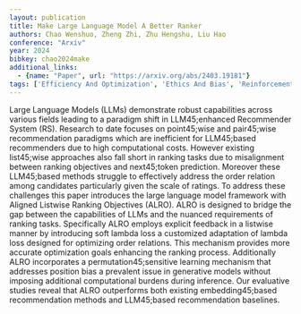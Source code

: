 ```yaml
---
layout: publication
title: Make Large Language Model A Better Ranker
authors: Chao Wenshuo, Zheng Zhi, Zhu Hengshu, Liu Hao
conference: "Arxiv"
year: 2024
bibkey: chao2024make
additional_links:
  - {name: "Paper", url: "https://arxiv.org/abs/2403.19181"}
tags: ['Efficiency And Optimization', 'Ethics And Bias', 'Reinforcement Learning', 'Tools']
---
```

Large Language Models (LLMs) demonstrate robust capabilities across various fields leading to a paradigm shift in LLM45;enhanced Recommender System (RS). Research to date focuses on point45;wise and pair45;wise recommendation paradigms which are inefficient for LLM45;based recommenders due to high computational costs. However existing list45;wise approaches also fall short in ranking tasks due to misalignment between ranking objectives and next45;token prediction. Moreover these LLM45;based methods struggle to effectively address the order relation among candidates particularly given the scale of ratings. To address these challenges this paper introduces the large language model framework with Aligned Listwise Ranking Objectives (ALRO). ALRO is designed to bridge the gap between the capabilities of LLMs and the nuanced requirements of ranking tasks. Specifically ALRO employs explicit feedback in a listwise manner by introducing soft lambda loss a customized adaptation of lambda loss designed for optimizing order relations. This mechanism provides more accurate optimization goals enhancing the ranking process. Additionally ALRO incorporates a permutation45;sensitive learning mechanism that addresses position bias a prevalent issue in generative models without imposing additional computational burdens during inference. Our evaluative studies reveal that ALRO outperforms both existing embedding45;based recommendation methods and LLM45;based recommendation baselines.
